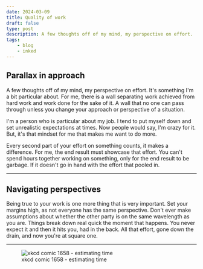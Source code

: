 ```yaml
---
date: 2024-03-09
title: Quality of work
draft: false
type: post
description: A few thoughts off of my mind, my perspective on effort.
tags:
    - blog
    - inked
---
```


## Parallax in approach

A few thoughts off of my mind, my perspective on effort. It's something I'm a bit particular about. For me, there is a wall separating work achieved from hard work and work done for the sake of it. A wall that no one can pass through unless you change your approach or perspective of a situation.

I'm a person who is particular about my job. I tend to put myself down and set unrealistic expectations at times. Now people would say, I'm crazy for it. But, it's that mindset for me that makes me want to do more.

Every second part of your effort on something counts, it makes a difference. For me, the end result must showcase that effort. You can't spend hours together working on something, only for the end result to be garbage. If it doesn't go in hand with the effort that pooled in.

---

## Navigating perspectives

Being true to your work is one more thing that is very important. Set your margins high, as not everyone has the same perspective. Don't ever make assumptions about whether the other party is on the same wavelength as you are. Things break down real quick the moment that happens. You never expect it and then it hits you, had in the back. All that effort, gone down the drain, and now you're at square one.

---

<figure>
<img alt="xkcd comic 1658 - estimating time" loading="lazy" src="https://imgs.xkcd.com/comics/estimating_time_2x.png">
<figcaption>xkcd comic 1658 - estimating time</figcaption>
</figure>
